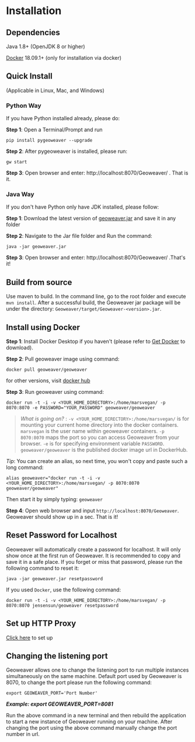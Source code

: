 
# Installation

## Dependencies

Java 1.8+ (OpenJDK 8 or higher)

[Docker](https://docs.docker.com/install/) 18.09.1+ (only for installation via docker)

## Quick Install

(Applicable in Linux, Mac, and Windows)

### Python Way

If you have Python installed already, please do:

**Step 1**: Open a Terminal/Prompt and run 

```shell
pip install pygeoweaver --upgrade
```

**Step 2**: After pygeoweaver is installed, please run:

```shell
gw start
```

**Step 3**: Open browser and enter: http://localhost:8070/Geoweaver/ . That is it. 

### Java Way

If you don't have Python only have JDK installed, please follow:

**Step 1**: Download the latest version of [geoweaver.jar](https://github.com/ESIPFed/Geoweaver/releases/download/latest/geoweaver.jar) and save it in any folder

**Step 2**: Navigate to the Jar file folder and Run the command:

```shell
java -jar geoweaver.jar
```

**Step 3**: Open browser and enter: http://localhost:8070/Geoweaver/ .That's it!

## Build from source

Use maven to build. In the command line, go to the root folder and execute `mvn install`. After a successful build, the Geoweaver jar package will be under the directory: `Geoweaver/target/Geoweaver-<version>.jar`.

## Install using Docker

**Step 1**: Install Docker Desktop if you haven't (please refer to [Get Docker](https://docs.docker.com/get-docker/) to download).

**Step 2**: Pull geoweaver image using command:

`docker pull geoweaver/geoweaver`

for other versions, visit [docker hub](https://hub.docker.com/repository/docker/geoweaver/geoweaver/general)

**Step 3**: Run geoweaver using command:

`docker run -t -i -v <YOUR_HOME_DIRECTORY>:/home/marsvegan/ -p 8070:8070 -e PASSWORD="YOUR_PASSWORD" geoweaver/geoweaver`

>  *What is going on?* : `-v <YOUR_HOME_DIRECTORY>:/home/marsvegan/` is for mounting your current home directory into the docker containers. `marsvegan` is the user name within geoweaver containers. `-p 8070:8070` maps the port so you can access Geoweaver from your browser. `-e` is for specifying environment variable `PASSWORD`. `geoweaver/geoweaver` is the published docker image url in DockerHub.

*Tip*: You can create an alias, so next time, you won't copy and paste such a long command:

`alias geoweaver="docker run -t -i -v <YOUR_HOME_DIRECTORY>:/home/marsvegan/ -p 8070:8070 geoweaver/geoweaver"`


Then start it by simply typing: `geoweaver`

**Step 4**: Open web browser and input `http://localhost:8070/Geoweaver`. Geoweaver should show up in a sec. That is it!

## Reset Password for Localhost

Geoweaver will automatically create a password for localhost. It will only show once at the first run of Geoweaver. It is recommended to copy and save it in a safe place. If you forget or miss that password, please run the following command to reset it:

```
java -jar geoweaver.jar resetpassword
```

If you used `Docker`, use the following command:

```
docker run -t -i -v <YOUR_HOME_DIRECTORY>:/home/marsvegan/ -p 8070:8070 jensensun/geoweaver resetpassword
```

## Set up HTTP Proxy

[Click here](http-proxy.md) to set up

## Changing the listening port

Geoweaver allows one to change the listening port to run multiple instances simultaneously on the same machine.
Default port used by Geoweaver is 8070, to change the port please run the following command:

```
export GEOWEAVER_PORT='Port Number'
```
***Example: export GEOWEAVER_PORT=8081***

Run the above command in a new terminal and then rebuild the application to start a new instance of Geoweaver running on your machine. 
After changing the port using the above command manually change the port number in url.

